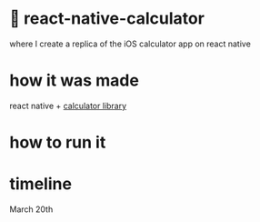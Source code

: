 # 🧮 react-native-calculator
where I create a replica of the iOS calculator app on react native

# how it was made
react native + [calculator library](https://github.com/ericmorgan1/swisscalc-lib)

# how to run it


# timeline
March 20th

